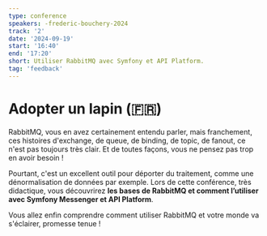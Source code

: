 ```yaml
---
type: conference
speakers: -frederic-bouchery-2024 
track: '2'
date: '2024-09-19'
start: '16:40'
end: '17:20'
short: Utiliser RabbitMQ avec Symfony et API Platform. 
tag: 'feedback'
---
```


# Adopter un lapin (🇫🇷) 

RabbitMQ, vous en avez certainement entendu parler, mais franchement, ces histoires d'exchange, de queue, de binding, de topic, de fanout, ce n'est pas toujours très clair. Et de toutes façons, vous ne pensez pas trop en avoir besoin ! 

Pourtant, c'est un excellent outil pour déporter du traitement, comme une dénormalisation de données par exemple. Lors de cette conférence, très didactique, vous découvrirez **les bases de RabbitMQ et comment l’utiliser avec Symfony Messenger et API Platform**. 

Vous allez enfin comprendre comment utiliser RabbitMQ et votre monde va s'éclairer, promesse tenue !
